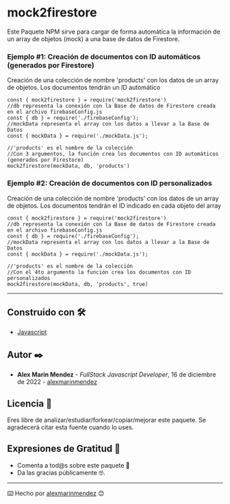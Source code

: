 # mock2firestore

Este Paquete NPM sirve para cargar de forma automática la información de un array de objetos (mock) a una base de datos de Firestore.

### Ejemplo #1: Creación de documentos con ID automáticos (generados por Firestore)
Creación de una colección de nombre 'products' con los datos de un array de objetos.
Los documentos tendrán un ID automático
```
const { mock2firestore } = require('mock2firestore')
//db representa la conexión con la Base de datos de Firestore creada en el archivo firebaseConfig.js
const { db } = require('./firebaseConfig');
//mockData representa el array con los datos a llevar a la Base de Datos
const { mockData } = require('./mockData.js');

//'products' es el nombre de la colección
//Con 3 argumentos, la función crea los documentos con ID automáticos (generados por Firestore)
mock2firestore(mockData, db, 'products')
```
### Ejemplo #2: Creación de documentos con ID personalizados
Creación de una colección de nombre 'products' con los datos de un array de objetos.
Los documentos tendrán el ID indicado en cada objeto del array
```
const { mock2firestore } = require('mock2firestore')
//db representa la conexión con la Base de datos de Firestore creada en el archivo firebaseConfig.js
const { db } = require('./firebaseConfig');
//mockData representa el array con los datos a llevar a la Base de Datos
const { mockData } = require('./mockData.js');

//'products' es el nombre de la colección
//Con el 4to argumento la función crea los documentos con ID personalizados
mock2firestore(mockData, db, 'products', true)
```
---
## Construido con 🛠️

* [Javascript](https://developer.mozilla.org/es/docs/Web/JavaScript)

## Autor ✒️

* **Alex Marin Mendez** - *FullStack Javascript Developer*, 16 de diciembre de 2022 - [alexmarinmendez](https://github.com/alexmarinmendez)

## Licencia 📄

Eres libre de analizar/estudiar/forkear/copiar/mejorar este paquete. Se agradecerá citar esta fuente cuando lo uses.

## Expresiones de Gratitud 🎁

* Comenta a tod@s sobre este paquete 📢
* Da las gracias públicamente 🤓.



---
⌨️ Hecho por [alexmarinmendez](https://github.com/alexmarinmendez) 😊
